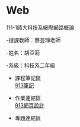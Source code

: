 # Web
111-1師大科技系網際網路概論

-授課教師：蔡芸琤老師

-姓名：胡亞莉  

-系級：科技系二年級

* 課程筆記區
    <br />  [913筆記](https://github.com/Huwalli/Web/blob/main/%E8%AA%B2%E7%A8%8B%E7%AD%86%E8%A8%98/%E7%AD%86%E8%A8%98.txt)

* 作業連結區
    <br />  [913網頁設計](https://huwalli.github.io/Web/startbootstrap-agency-gh-pages/)

* 專題連結區
    <br />  
